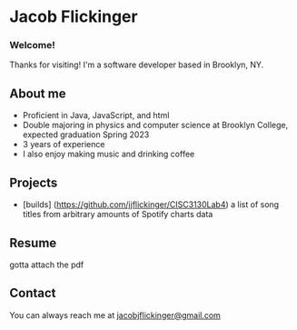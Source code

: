 # Jacob Flickinger

### Welcome!

Thanks for visiting! I'm a software developer based in Brooklyn, NY.

## About me

- Proficient in Java, JavaScript, and html
- Double majoring in physics and computer science at Brooklyn College, expected graduation Spring 2023
- 3 years of experience
- I also enjoy making music and drinking coffee

## Projects

 - [builds] (https://github.com/jjflickinger/CISC3130Lab4) a list of song titles from arbitrary amounts of Spotify charts data 

## Resume

gotta attach the pdf

## Contact

You can always reach me at jacobjflickinger@gmail.com
